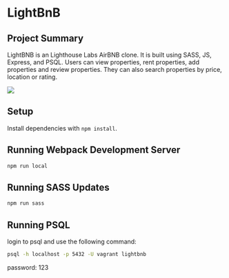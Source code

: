 # LightBnB

## Project Summary

LightBNB is an Lighthouse Labs AirBNB clone. It is built using SASS, JS, Express, and PSQL. Users can view properties, rent properties, add properties and review properties. They can also search properties by price, location or rating.

![](name-of-giphy.gif)

## Setup

Install dependencies with `npm install`.

## Running Webpack Development Server
```sh
npm run local
```

## Running SASS Updates
```sh
npm run sass
```

## Running PSQL
login to psql and use the following command:
```sh
psql -h localhost -p 5432 -U vagrant lightbnb
```
password: 123

